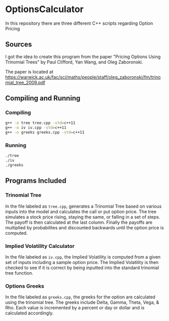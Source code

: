 # OptionsCalculator
In this repository there are three different C++ scripts regarding Option Pricing 

## Sources
I got the idea to create this program from the paper "Pricing Options Using Trinomial Trees" by Paul Clifford, Yan Wang, and Oleg Zaboronski.

The paper is located at https://warwick.ac.uk/fac/sci/maths/people/staff/oleg_zaboronski/fm/trinomial_tree_2009.pdf

## Compiling and Running

### Compiling

```sh
g++ -o tree tree.cpp -std=c++11
g++ -o iv iv.cpp -std=c++11
g++ -o greeks greeks.cpp -std=c++11
```
### Running
```sh
./tree
./iv
./greeks
```

## Programs Included

### Trinomial Tree
In the file labeled as ```tree.cpp```, generates a Trinomial Tree based on various inputs into the model and calculates the call or put option price. The tree simulates a stock price rising, staying the same, or falling in a set of steps. The payoff is then calculated at the last column. Finally the payoffs are multiplied by probabilites and discounted backwards until the option price is computed.

### Implied Volatility Calculator
In the file labeled as ```iv.cpp```, the Implied Volatility is computed from a given set of inputs including a sample option price. The Implied Volatility is then checked to see if it is correct by being inputted into the standard trinomial tree function.

### Options Greeks
In the file labeled as ```greeks.cpp```, the greeks for the option are calculated using the trinomial tree. The greeks include Delta, Gamma, Theta, Vega, & Rho. Each value is incremented by a percent or day or dollar and is calculated accordingly.

